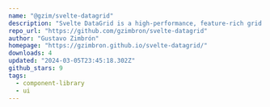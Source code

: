 ```yaml
---
name: "@gzim/svelte-datagrid"
description: "Svelte DataGrid is a high-performance, feature-rich grid component for Svelte."
repo_url: "https://github.com/gzimbron/svelte-datagrid"
author: "Gustavo Zimbrón"
homepage: "https://gzimbron.github.io/svelte-datagrid/"
downloads: 4
updated: "2024-03-05T23:45:18.302Z"
github_stars: 9
tags: 
  - component-library
  - ui
---
```

